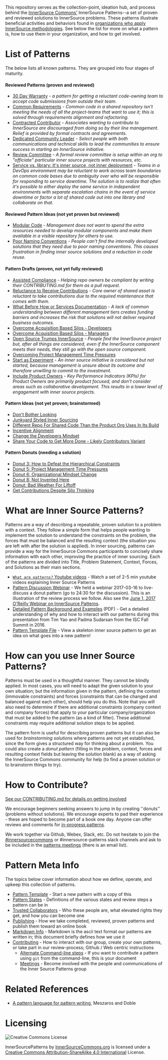 This repository serves as the collection-point, ideation hub, and process behind the [InnerSource Commons'](http://innersourcecommons.com) InnerSource Patterns--a set of proven and reviewed solutions to InnerSource problems. These patterns illustrate beneficial activities and behaviors found in [organizations who apply InnerSource methodologies](http://paypal.github.io/InnerSourceCommons/getting-started/). See below the list for more on what a pattern is, how to use them in your organization, and how to get involved.


# List of Patterns

The below lists all known patterns. They are grouped into four stages of maturity.

#### Reviewed Patterns (proven and reviewed)

* [30 Day Warranty](https://github.com/paypal/InnerSourcePatterns/blob/master/30-day-warranty.md) - *a pattern for getting a reluctant code-owning team to accept code submissions from outside their team.*
* [Common Requirements](https://github.com/paypal/InnerSourcePatterns/blob/master/common-requirements.md) - *Common code in a shared repository isn't meeting the needs of all the project-teams that want to use it; this is solved through requirements alignment and refactoring.*
* [Contracted Contributor](https://github.com/paypal/InnerSourcePatterns/blob/master/contracted-contributor.md) - *Associates wanting to contribute to InnerSource are discouraged from doing so by their line management. Relief is provided by formal contracts and agreements.*
* [Dedicated Community Leader](https://github.com/paypal/InnerSourcePatterns/blob/master/dedicated-community-leader.md) - *Select people with both communications and technical skills to lead the communities to ensure success in starting an InnerSource initiative.*
* [Review Committee](https://github.com/paypal/InnerSourcePatterns/blob/master/review-committee.md) - *A formal review committee is setup within an org to "officiate" particular inner source projects with resources, etc.*
* [Service vs. library: It's inner source, not inner deployment](https://github.com/paypal/InnerSourcePatterns/blob/master/service-vs-library.md) - *Teams in a DevOps environment may be reluctant to work across team boundaries on common code bases due to ambiguity over who will be responsible for responding to service downtime. The solution is to realize that often it's
possible to either deploy the same service in independent environments with separate escalation chains in the event of service downtime or factor a lot of shared code out into one library and collaborate on that.*

#### Reviewed Pattern Ideas (not yet proven but reviewed)

* [Modular Code](https://github.com/paypal/InnerSourcePatterns/blob/master/modular-code.md) - *Management does not want to spend the extra resources needed to develop modular components and make them available in a visible repository for others to use.*
* [Poor Naming Conventions](https://github.com/paypal/InnerSourcePatterns/blob/master/poor-naming-conventions.md) - *People can't find the internally developed solutions that they need due to poor naming conventions. This causes frustration in finding inner source solutions and a reduction in code reuse.*

#### Pattern Drafts (proven, not yet fully reviewed)

* [Assisted Compliance](https://github.com/paypal/InnerSourcePatterns/pull/74) - *Helping repo owners be compliant by writing their CONTRIBUTING.md for them as a pull request.*
* [Reluctance to Receive Contributions](https://docs.google.com/document/d/13QDN-BpE_BixRFVGjao32n4Ctim0ROXAHbBWMBOijb4/edit) - *Core owner of shared asset is reluctant to take contributions due to the required maintenance that comes with them.*
* [What Before How or Services Documentation](https://docs.google.com/document/d/1_N1wsQeDusfIcNy-O2ZXenY3PL7ZbvkUDRZxGUuegZw/edit?usp=drive_web) - *A lack of common understanding between different management tiers creates funding barriers and increases the risk that solutions will not deliver required business outcomes.*
* [Overcome Acquisition Based Silos - Developers](https://github.com/paypal/InnerSourceCommons/wiki/Overcome-Acquisition-based-Silos)
* [Overcome Acquisition Based Silos - Managers](https://github.com/paypal/InnerSourceCommons/wiki/Overcome-Acquisition-based-Silos)
* [Open Source Trumps InnerSource](https://github.com/paypal/InnerSourcePatterns/pull/46) - *People find the InnerSource project but, after all things are considered, even if the InnerSource component meets their needs, they still go with the open source component.*
* [Overcoming Project Management Time Pressures](https://github.com/paypal/InnerSourcePatterns/pull/47)
* [Start as Experiment](https://github.com/paypal/InnerSourcePatterns/pull/66) - *An inner source initiative is considered but not started, because management is unsure about its outcome and therefore unwilling to commit to the investment.*
* [Include Product Owners](https://github.com/paypal/InnerSourcePatterns/pull/71) - *Key Performance Indicators (KPIs) for Product Owners are primarily product focused, and don't consider areas such as collaborative development. This results in a lower level of engagement with inner source projects.*

#### Pattern Ideas (not yet proven; brainstormed)

* [Don't Bother Looking](https://github.com/paypal/InnerSourcePatterns/pull/60)
* [Junkyard Styled Inner Sourcing](https://github.com/paypal/InnerSourcePatterns/pull/61)
* [Different Repo For Shared Code Than the Product Org Uses In Its Build](https://github.com/paypal/InnerSourceCommons/wiki/Different-repo-for-shared-code-than-the-product-org-uses-in-its-build)
* [Incentive Alignment](https://github.com/paypal/InnerSourceCommons/wiki/Donut:-Creating-Developer-Incentive-Alignment-for-InnerSource-Contribution)
* [Change the Developers Mindset](https://github.com/paypal/InnerSourceCommons/wiki/Pattern:-change-the-developers-mindset)
* [Share Your Code to Get More Done - Likely Contributors Variant](https://github.com/paypal/InnerSourceCommons/wiki/Pattern:-Share-Your-Code-to-Get-More-Done---Likely-Contributors-Variant)

#### Pattern Donuts (needing a solution)

* [Donut 3: How to Defeat the Hierarchical Constraints](https://github.com/paypal/InnerSourceCommons/wiki/Donut-3%3A-how-to-defeat-the-hierarchical-constraints)
* [Donut 5: Project Management Time Pressures](https://github.com/paypal/InnerSourceCommons/wiki/Donut-5:-project-management-time-pressures)
* [Donut 6: Organizational Mindset Change](https://github.com/paypal/InnerSourceCommons/wiki/Donut-6:-organizational-mindset-change)
* [Donut 8: Not Invented Here](https://github.com/paypal/InnerSourceCommons/wiki/Donut-8:-Not-invented-here)
* [Donut: Bad Weather For Liftoff](https://github.com/paypal/InnerSourceCommons/wiki/Donut:-Bad-weather-for-liftoff)
* [Get Contributions Despite Silo Thinking](https://github.com/paypal/InnerSourcePatterns/pull/38)


# What are Inner Source Patterns?

Patterns are a way of describing a repeatable, proven solution to a problem with a context. They follow a simple form that helps people wanting to implement the solution to understand the constraints on the problem, the forces that must be balanced and the resulting context (the situation you are left with after the solution is applied). In inner sourcing, patterns can provide a way for the InnerSource Commons participants to concisely share information with each other, improving the practice of inner sourcing. Each of the patterns are divided into Title, Problem Statement, Context, Forces, and Solutions as their main sections.

* [`What are patterns?` Youtube videos](http://bit.ly/innersource_patterns_videos) - Watch a set of 2-5 min youtube videos explaining Inner Source Patterns
* [Pattern Discussion Webinar](https://youtu.be/i-0IVhfRVFU) - We held a webinar 2017-03-16 to live-discuss a donut pattern (go to 24:30 for the discussion). This is an illustration of the review process we follow. Also see the [June 1, 2017 O'Reilly Webinar on InnerSource Patterns](http://www.oreilly.com/pub/e/3884).
* [Detailed Pattern Background and Examples](https://drive.google.com/open?id=0B7_9iQb93uBQbnlkdHNuUGhpTXc) (PDF) -  Get a detailed understanding of why and how to interact with our patterns during this presentation from Tim Yao and Padma Sudarsan from the ISC Fall Summit in 2016.
* [Pattern Template File](meta/pattern-template.md) - View a skeleton inner source pattern to get an idea on what goes into a new pattern!


# How can you use Inner Source Patterns?

Patterns must be used in a thoughtful manner. They cannot be blindly applied. In most cases, you will need to adapt the given solution to your own situation; but the information given in the pattern, defining the context (immovable constraints) and forces (constraints that can be changed and balanced against each other), should help you do this. Note that you will also need to determine if there are additional constraints (company context and company forces) that apply to your particular company/organization that must be added to the pattern (as a kind of filter). These additional constraints may require additional solution steps to be applied.

The pattern form is useful for describing proven patterns but it can also be used for *brainstorming solutions* where patterns are not yet established, since the form gives a structured way for thinking about a problem. You could also create a *donut pattern* (filling in the problem, context, forces and resulting context fields but leaving the solution blank) as a way of asking the InnerSource Commons community for help (to find a proven solution or to brainstorm things to try).


# How to Contribute?

[See our CONTRIBUTING.md for details on getting involved](CONTRIBUTING.md)

We encourage beginners seeking answers to jump in by creating ''donuts'' (problems without solutions). We encourage experts to pad their experience - these are hoped to become part of a book one day. Anyone can offer reviews and comments for [in-progress patterns](https://github.com/paypal/InnerSourcePatterns/pulls). 

We work together via Github, Webex, Slack, etc. Do not hesitate to join the [#innersourcecommons](https://isc-inviter.herokuapp.com/) or #innersource-patterns slack channels and ask to be included in the [patterns meetings](/meta/meetings.md) (there is an email list).


# Pattern Meta Info

The topics below cover information about how we define, operate, and upkeep this collection of patterns.

* [Pattern Template](meta/pattern-template.md) - Start a new pattern with a copy of this
* [Pattern States](meta/pattern-states.md) - Definitions of the various states and review steps a pattern can be in
* [Trusted Collaborators](meta/trusted-collaborators.md) - Who these people are, what elevated rights they get, and how you can become one
* [Publishing](meta/publishing.md) - How we take completed, reviewed, proven patterns and publish them toward an online book
* [Markdown Info](meta/markdown-info.md) - Markdown is the ascii text format our patterns are written in; this document briefly defines how we use it
* [Contributing](CONTRIBUTING.md) - How to interact with our group, create your own patterns, or take part in our review-process; Github / Web centric instructions
  * [Alternate Command-line steps](meta/technical-git-howto.md) - If you want to contribute a pattern using `git` from the command-line, this is your document
  * [Meetings](meta/meetings.md) - Become involved with the people and communications of the Inner Source Patterns group

# Related References
* [A pattern language for pattern writing](http://hillside.net/index.php/a-pattern-language-for-pattern-writing), Meszaros and Doble

# Licensing

![Creative Commons License](https://i.creativecommons.org/l/by-sa/4.0/88x31.png)

InnerSourcePatterns by [InnerSourceCommons.org](http://innersourcecommons.org) is licensed under a [Creative Commons Attribution-ShareAlike 4.0 International](http://creativecommons.org/licenses/by-sa/4.0/) License.

